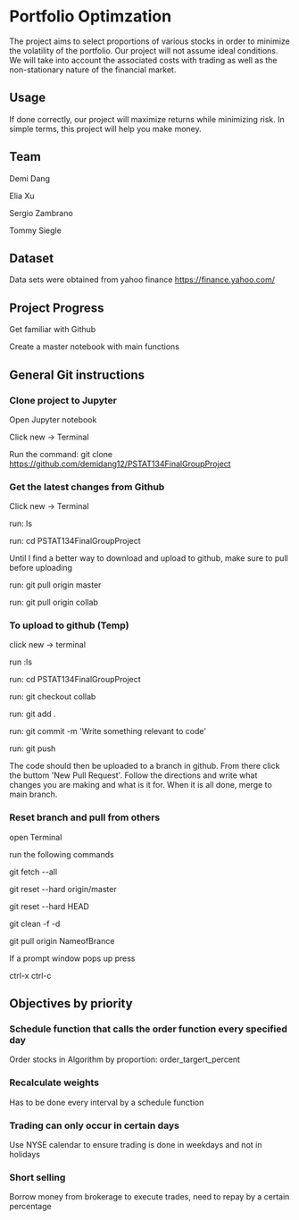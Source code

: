 # Portfolio Optimzation
The project aims to select proportions of various stocks in order to minimize the volatility of the portfolio. Our project will not assume ideal conditions. We will take into account the associated costs with trading as well as the non-stationary nature of the financial market. 

## Usage
If done correctly, our project will maximize returns while minimizing risk. In simple terms, this project will help you make money. 

## Team
Demi Dang 

Elia Xu

Sergio Zambrano 

Tommy Siegle

## Dataset
Data sets were obtained from yahoo finance 
https://finance.yahoo.com/

## Project Progress
Get familiar with Github

Create a master notebook with main functions

## General Git instructions

### Clone project to Jupyter

Open Jupyter notebook

Click new -> Terminal 

Run the command: git clone https://github.com/demidang12/PSTAT134FinalGroupProject


### Get the latest changes from Github

Click new -> Terminal

run: ls

run: cd PSTAT134FinalGroupProject

Until I find a better way to download and upload to github, make sure to pull before uploading

run: git pull origin master

run: git pull origin collab

### To upload to github (Temp)

click new -> terminal 

run :ls

run: cd PSTAT134FinalGroupProject

run: git checkout collab

run: git add .

run: git commit -m 'Write something relevant to code'

run: git push

The code should then be uploaded to a branch in github. From there click the buttom 'New Pull Request'. Follow the directions and write what changes you are making and what is it for. When it is all done, merge to main branch. 

### Reset branch and pull from others

open Terminal

run the following commands

git fetch --all

git reset --hard origin/master

git reset --hard HEAD

git clean -f -d

git pull origin NameofBrance

If a prompt window pops up press

ctrl-x ctrl-c

## Objectives by priority

### Schedule function that calls the order function every specified day

Order stocks in Algorithm by proportion: order_targert_percent

### Recalculate weights 

Has to be done every interval by a schedule function


### Trading can only occur in certain days

Use NYSE calendar to ensure trading is done in weekdays and not in holidays

### Short selling

Borrow money from brokerage to execute trades, need to repay by a certain percentage


